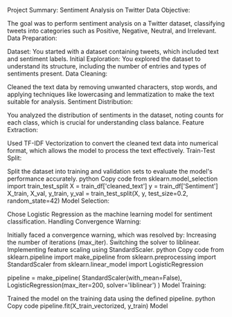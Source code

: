 Project Summary: Sentiment Analysis on Twitter Data Objective:

The goal was to perform sentiment analysis on a Twitter dataset, classifying tweets into categories such as Positive, Negative, Neutral, and Irrelevant. Data Preparation:

Dataset: You started with a dataset containing tweets, which included text and sentiment labels. Initial Exploration: You explored the dataset to understand its structure, including the number of entries and types of sentiments present. Data Cleaning:

Cleaned the text data by removing unwanted characters, stop words, and applying techniques like lowercasing and lemmatization to make the text suitable for analysis. Sentiment Distribution:

You analyzed the distribution of sentiments in the dataset, noting counts for each class, which is crucial for understanding class balance. Feature Extraction:

Used TF-IDF Vectorization to convert the cleaned text data into numerical format, which allows the model to process the text effectively. Train-Test Split:

Split the dataset into training and validation sets to evaluate the model's performance accurately. python Copy code from sklearn.model_selection import train_test_split X = train_df['cleaned_text'] y = train_df['Sentiment'] X_train, X_val, y_train, y_val = train_test_split(X, y, test_size=0.2, random_state=42) Model Selection:

Chose Logistic Regression as the machine learning model for sentiment classification. Handling Convergence Warning:

Initially faced a convergence warning, which was resolved by: Increasing the number of iterations (max_iter). Switching the solver to liblinear. Implementing feature scaling using StandardScaler. python Copy code from sklearn.pipeline import make_pipeline from sklearn.preprocessing import StandardScaler from sklearn.linear_model import LogisticRegression

pipeline = make_pipeline( StandardScaler(with_mean=False), LogisticRegression(max_iter=200, solver='liblinear') ) Model Training:

Trained the model on the training data using the defined pipeline. python Copy code pipeline.fit(X_train_vectorized, y_train) Model
